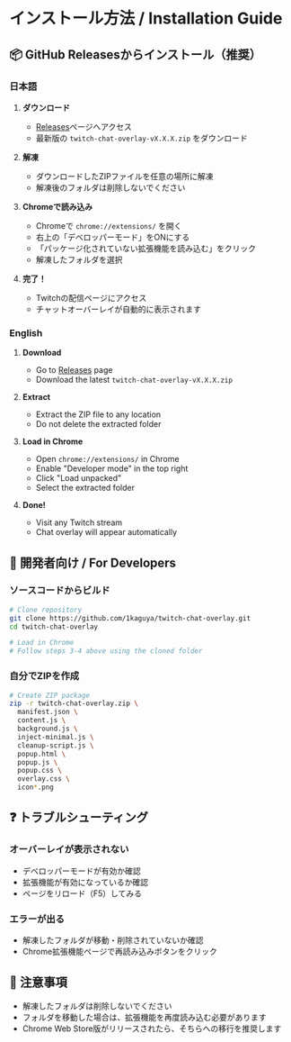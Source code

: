 # インストール方法 / Installation Guide

## 📦 GitHub Releasesからインストール（推奨）

### 日本語

1. **ダウンロード**
   - [Releases](https://github.com/1kaguya/twitch-chat-overlay/releases)ページへアクセス
   - 最新版の `twitch-chat-overlay-vX.X.X.zip` をダウンロード

2. **解凍**
   - ダウンロードしたZIPファイルを任意の場所に解凍
   - 解凍後のフォルダは削除しないでください

3. **Chromeで読み込み**
   - Chromeで `chrome://extensions/` を開く
   - 右上の「デベロッパーモード」をONにする
   - 「パッケージ化されていない拡張機能を読み込む」をクリック
   - 解凍したフォルダを選択

4. **完了！**
   - Twitchの配信ページにアクセス
   - チャットオーバーレイが自動的に表示されます

### English

1. **Download**
   - Go to [Releases](https://github.com/1kaguya/twitch-chat-overlay/releases) page
   - Download the latest `twitch-chat-overlay-vX.X.X.zip`

2. **Extract**
   - Extract the ZIP file to any location
   - Do not delete the extracted folder

3. **Load in Chrome**
   - Open `chrome://extensions/` in Chrome
   - Enable "Developer mode" in the top right
   - Click "Load unpacked"
   - Select the extracted folder

4. **Done!**
   - Visit any Twitch stream
   - Chat overlay will appear automatically

## 🔧 開発者向け / For Developers

### ソースコードからビルド

```bash
# Clone repository
git clone https://github.com/1kaguya/twitch-chat-overlay.git
cd twitch-chat-overlay

# Load in Chrome
# Follow steps 3-4 above using the cloned folder
```

### 自分でZIPを作成

```bash
# Create ZIP package
zip -r twitch-chat-overlay.zip \
  manifest.json \
  content.js \
  background.js \
  inject-minimal.js \
  cleanup-script.js \
  popup.html \
  popup.js \
  popup.css \
  overlay.css \
  icon*.png
```

## ❓ トラブルシューティング

### オーバーレイが表示されない
- デベロッパーモードが有効か確認
- 拡張機能が有効になっているか確認
- ページをリロード（F5）してみる

### エラーが出る
- 解凍したフォルダが移動・削除されていないか確認
- Chrome拡張機能ページで再読み込みボタンをクリック

## 📝 注意事項

- 解凍したフォルダは削除しないでください
- フォルダを移動した場合は、拡張機能を再度読み込む必要があります
- Chrome Web Store版がリリースされたら、そちらへの移行を推奨します
